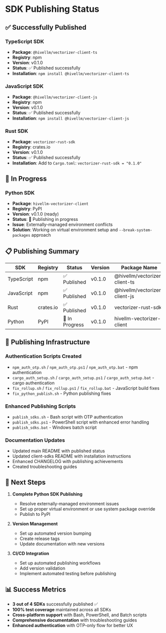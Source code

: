 # SDK Publishing Status

## ✅ **Successfully Published**

### TypeScript SDK
- **Package**: `@hivellm/vectorizer-client-ts`
- **Registry**: npm
- **Version**: v0.1.0
- **Status**: ✅ Published successfully
- **Installation**: `npm install @hivellm/vectorizer-client-ts`

### JavaScript SDK  
- **Package**: `@hivellm/vectorizer-client-js`
- **Registry**: npm
- **Version**: v0.1.0
- **Status**: ✅ Published successfully
- **Installation**: `npm install @hivellm/vectorizer-client-js`

### Rust SDK
- **Package**: `vectorizer-rust-sdk`
- **Registry**: crates.io
- **Version**: v0.1.0
- **Status**: ✅ Published successfully
- **Installation**: Add to `Cargo.toml`: `vectorizer-rust-sdk = "0.1.0"`

## 🚧 **In Progress**

### Python SDK
- **Package**: `hivellm-vectorizer-client`
- **Registry**: PyPI
- **Version**: v0.1.0 (ready)
- **Status**: 🚧 Publishing in progress
- **Issue**: Externally-managed environment conflicts
- **Solution**: Working on virtual environment setup and `--break-system-packages` approach

## 📋 **Publishing Summary**

| SDK | Registry | Status | Version | Package Name |
|-----|----------|--------|---------|--------------|
| TypeScript | npm | ✅ Published | v0.1.0 | @hivellm/vectorizer-client-ts |
| JavaScript | npm | ✅ Published | v0.1.0 | @hivellm/vectorizer-client-js |
| Rust | crates.io | ✅ Published | v0.1.0 | vectorizer-rust-sdk |
| Python | PyPI | 🚧 In Progress | v0.1.0 | hivellm-vectorizer-client |

## 🔧 **Publishing Infrastructure**

### Authentication Scripts Created
- `npm_auth_otp.sh` / `npm_auth_otp.ps1` / `npm_auth_otp.bat` - npm authentication
- `cargo_auth_setup.sh` / `cargo_auth_setup.ps1` / `cargo_auth_setup.bat` - cargo authentication
- `fix_rollup.sh` / `fix_rollup.ps1` / `fix_rollup.bat` - JavaScript build fixes
- `fix_python_publish.sh` - Python publishing fixes

### Enhanced Publishing Scripts
- `publish_sdks.sh` - Bash script with OTP authentication
- `publish_sdks.ps1` - PowerShell script with enhanced error handling
- `publish_sdks.bat` - Windows batch script

### Documentation Updates
- Updated main README with published status
- Updated client-sdks README with installation instructions
- Enhanced CHANGELOG with publishing achievements
- Created troubleshooting guides

## 🎯 **Next Steps**

1. **Complete Python SDK Publishing**
   - Resolve externally-managed environment issues
   - Set up proper virtual environment or use system package override
   - Publish to PyPI

2. **Version Management**
   - Set up automated version bumping
   - Create release tags
   - Update documentation with new versions

3. **CI/CD Integration**
   - Set up automated publishing workflows
   - Add version validation
   - Implement automated testing before publishing

## 📊 **Success Metrics**

- **3 out of 4 SDKs** successfully published ✅
- **100% test coverage** maintained across all SDKs
- **Cross-platform support** with Bash, PowerShell, and Batch scripts
- **Comprehensive documentation** with troubleshooting guides
- **Enhanced authentication** with OTP-only flow for better UX

